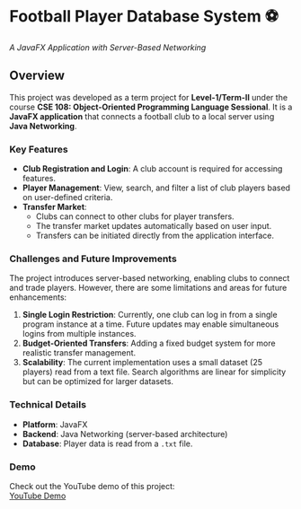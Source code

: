 # Football Player Database System ⚽  
*A JavaFX Application with Server-Based Networking*

## Overview  
This project was developed as a term project for **Level-1/Term-II** under the course **CSE 108: Object-Oriented Programming Language Sessional**. It is a **JavaFX application** that connects a football club to a local server using **Java Networking**. 

### Key Features  
- **Club Registration and Login**: A club account is required for accessing features.  
- **Player Management**: View, search, and filter a list of club players based on user-defined criteria.  
- **Transfer Market**:  
  - Clubs can connect to other clubs for player transfers.  
  - The transfer market updates automatically based on user input.  
  - Transfers can be initiated directly from the application interface.

### Challenges and Future Improvements  
The project introduces server-based networking, enabling clubs to connect and trade players. However, there are some limitations and areas for future enhancements:
1. **Single Login Restriction**: Currently, one club can log in from a single program instance at a time. Future updates may enable simultaneous logins from multiple instances.  
2. **Budget-Oriented Transfers**: Adding a fixed budget system for more realistic transfer management.  
3. **Scalability**: The current implementation uses a small dataset (25 players) read from a text file. Search algorithms are linear for simplicity but can be optimized for larger datasets.

### Technical Details  
- **Platform**: JavaFX  
- **Backend**: Java Networking (server-based architecture)  
- **Database**: Player data is read from a `.txt` file.

### Demo  
Check out the YouTube demo of this project:  
[YouTube Demo](https://youtu.be/KRCxGvgQvro?si=Ux9-tG7kxH4VBnu6)
